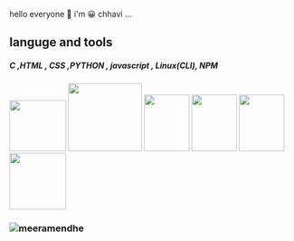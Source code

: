 hello everyone 👋 i'm &#128512; chhavi ...


<!--**chhavi48/chhavi48** is a ✨ _special_ ✨ repository because its `README.md` (this file) appears on your GitHub profile.

Here are some ideas to get you started:-->
<h2>languge and tools</h2>
<h5>C ,HTML , CSS ,PYTHON , javascript , Linux(CLI), NPM</h5>
<div>
<img src="https://thumbs.dreamstime.com/b/vector-logo-letter-c-glitch-distortion-diagonal-modern-vector-logo-letter-c-c-letter-design-vector-126107818.jpg" height="90px" width="100px"/>
<img src="https://upload.wikimedia.org/wikipedia/commons/thumb/1/10/CSS3_and_HTML5_logos_and_wordmarks.svg/2560px-CSS3_and_HTML5_logos_and_wordmarks.svg.png" height="120px" width="130px"/>
<img src="https://i.pinimg.com/736x/4d/13/d5/4d13d55d6d0b38b7a4e85fcf97ff6279.jpg" height="100px" width="80px"/>
  <img src="https://store-images.s-microsoft.com/image/apps.45991.14451170867457452.5130caab-3678-4c57-a404-316d66b8950e.02f1392d-5afb-4213-94a0-66877e59fce0?mode=scale&q=90&h=300&w=300" height="100px" width="80px"/>
  <img src="https://encrypted-tbn0.gstatic.com/images?q=tbn:ANd9GcQKX5qY-GeZwBiFFuagdnZ7ajHBVVXuMF4r8BDy3-qLuA-nk1Pm2A9z5WfdpaLBVCMQv8Y&usqp=CAU" height="100px" width="80px"/>
    <img src="https://notifystatus.io/images/parent/npmjs.png" height="100px" width="100px"/>
</div>
<!-- Skip to content
Search or jump to…
Pull requests
Issues
Marketplace
Explore
 
@chhavi48 
MeeraMendhe
/
MeeraMendhe
Public
Code
Issues
Pull requests -->
<!-- Actions
Projects
Wiki
Security
Insights
MeeraMendhe/README.md
@MeeraMendhe
MeeraMendhe Update README.md
Latest commit 8253098 on Jul 21, 2021
 History
 1 contributor
65 lines (44 sloc)  3.26 KB
   
### Hi there 👋
**Glad To See You Here!** ✨ -->


<!-- 🌱 What do I do?

✔️ Though I hold Master's degree in Engineering in Electronics, I aspire to work as a programmer.

✔️I'm a fast learner looking for interesting career opportunities in Web as a full-stack developer.
- Hi, I am Full Stack Web Developer skilled in React, Javascript, Material-UI, CSS, HTML,Express js , Node.js, MongoDB and Data Structures and Algorithm.

- Currently looking for opportunities as a MERN Stack developer to help me learn and grow as a web developer -->


<h3 align="left"> <img src="https://komarev.com/ghpvc/?username=spyadav14699" alt="meeramendhe" /> </h3>



